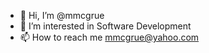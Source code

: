 - 👋 Hi, I’m @mmcgrue
- 👀 I’m interested in Software Development
- 📫 How to reach me mmcgrue@yahoo.com

<!---
mmcgrue/mmcgrue is a ✨ special ✨ repository because its `README.md` (this file) appears on your GitHub profile.
You can click the Preview link to take a look at your changes.
--->
